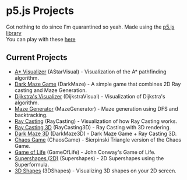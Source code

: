 # p5.js Projects
Got nothing to do since I'm quarantined so yeah. Made using the [p5.js library](https://www.p5js.org)  
You can play with these [here](https://vspecky.github.io/BrowserCanvasProjects/index.html)
## Current Projects
- [A* Visualizer](https://vspecky.github.io/BrowserCanvasProjects/AStarVisual/index.html) (AStarVisual) - Visualization of the A* pathfinding algorithm.
- [Dark Maze Game](https://vspecky.github.io/BrowserCanvasProjects/DarkMaze/index.html) (DarkMaze) - A simple game that combines 2D Ray casting and Maze Generation.
- [Dijkstra's Visualizer](https://vspecky.github.io/BrowserCanvasProjects/DijkstraVisual/index.html) (DijkstraVisual) - Visualization of Dijkstra's algorithm.
- [Maze Generator](https://vspecky.github.io/BrowserCanvasProjects/MazeGenerator/index.html) (MazeGenerator) - Maze generation using DFS and backtracking.
- [Ray Casting](https://vspecky.github.io/BrowserCanvasProjects/RayCasting/index.html) (RayCasting) - Visualization of how Ray Casting works.
- [Ray Casting 3D](https://vspecky.github.io/BrowserCanvasProjects/RayCasting3D/index.html) (RayCasting3D) - Ray Casting with 3D rendering.
- [Dark Maze 3D](https://vspecky.github.io/BrowserCanvasProjects/DarkMaze3D/index.html) (DarkMaze3D) - Dark Maze Game + Ray Casting 3D.
- [Chaos Game](https://vspecky.github.io/BrowserCanvasProjects/ChaosGame/index.html) (ChaosGame) - Sierpinski Triangle version of the Chaos Game.
- [Game of Life](https://vspecky.github.io/BrowserCanvasProjects/GameOfLife/index.html) (GameOfLife) - John Conway's Game of Life.
- [Supershapes (2D)](https://vspecky.github.io/BrowserCanvasProjects/Supershapes/index.html) (Supershapes) - 2D Supershapes using the Superformula.
- [3D Shapes](https://vspecky.github.io/BrowserCanvasProjects/3DShapes/index.html) (3DShapes) - Visualizing 3D shapes on your 2D screen.